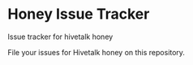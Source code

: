 # Honey Issue Tracker
Issue tracker for hivetalk honey

File your issues for Hivetalk honey on this repository. 
